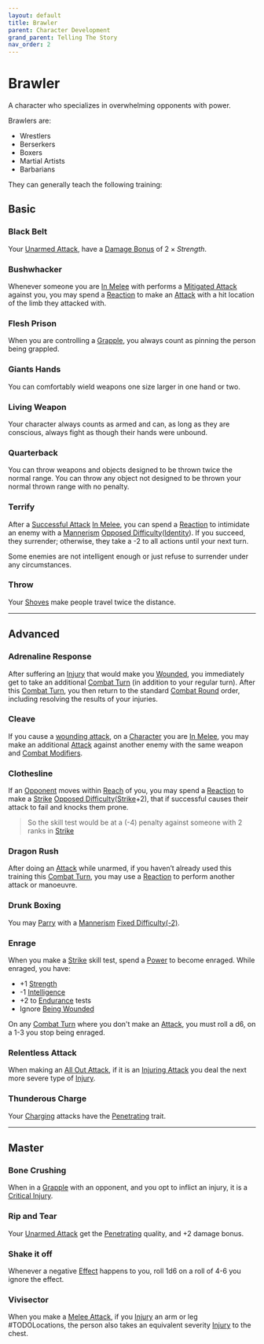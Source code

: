 ```yaml
---
layout: default
title: Brawler
parent: Character Development
grand_parent: Telling The Story
nav_order: 2
---
```

# Brawler
A character who specializes in overwhelming opponents with power.

Brawlers are: 
* Wrestlers
* Berserkers
* Boxers
* Martial Artists
* Barbarians

They can generally teach the following training:

## Basic

### Black Belt
Your [Unarmed Attack](Core/Terminology#Unarmed%20Attack), have a [Damage Bonus](Core/Weapons#Damage%20Bonus) of $2 \times Strength$. 

### Bushwhacker
Whenever someone you are [In Melee](Core/Effects#In%20Melee) with performs a [Mitigated Attack](Core/Terminology#Mitigated%20Attack) against you, you may spend a [Reaction](Core/Terminology#Reaction) to make an [Attack](Core/Terminology#Attack) with a hit location of the limb they attacked with.

### Flesh Prison
When you are controlling a [Grapple](Core/Special-Combat-Actions#grapple), you always count as pinning the person being grappled.

### Giants Hands
You can comfortably wield weapons one size larger in one hand or two.

### Living Weapon
Your character always counts as armed and can, as long as they are conscious, always fight as though their hands were unbound.

### Quarterback
You can throw weapons and objects designed to be thrown twice the normal range. You can throw any object not designed to be thrown your normal thrown range with no penalty.

### Terrify
After a [Successful Attack](Core/Terminology#Successful%20Attack) [In Melee](Core/Effects#In%20Melee), you can spend a [Reaction](Core/Terminology#Reaction) to intimidate an enemy with a [Mannerism](Core/Communication#Mannerism) [Opposed Difficulty](Core/Skills#Opposed%20Difficulty)([Identity](Core/Spirit#Identity)). If you succeed, they surrender; otherwise, they take a -2 to all actions until your next turn.

Some enemies are not intelligent enough or just refuse to surrender under any circumstances.
### Throw
Your [Shoves](Core/Special-Combat-Actions#Shove) make people travel twice the distance.



---

## Advanced

### Adrenaline Response
After suffering an [Injury](Core/Injury) that would make you [Wounded](Core/Effects#Wounded), you immediately get to take an additional [Combat Turn](Core/Terminology#Combat%20Turn) (in addition to your regular turn). After this [Combat Turn](Core/Terminology#Combat%20Turn), you then return to the standard [Combat Round](Core/Terminology#Combat%20Round) order, including resolving the results of your injuries.

### Cleave
If you cause a [wounding attack](Core/Terminology#Wounding%20Attack), on a [Character](Core/Terminology#Character) you are [In Melee](Core/Effects#In%20Melee), you may make an additional [Attack](Core/Terminology#Attack) against another enemy with the same weapon and [Combat Modifiers](Core/Attacks#Combat%20Modifiers).

### Clothesline
If an [Opponent](Core/Terminology#Opponent) moves within [Reach](Core/Movement#Reach) of you, you may spend a [Reaction](Core/Terminology#Reaction) to make a [Strike](Core/Strength#Strike) [Opposed Difficulty](Core/Skills#Opposed%20Difficulty)([Strike](Core/Strength#Strike)+2), that if successful causes their attack to fail and knocks them prone.

> So the skill test would be at a (-4) penalty against someone with 2 ranks in [Strike](Core/Strength#Strike)

### Dragon Rush
After doing an [Attack](Core/Terminology#Attack) while unarmed, if you haven’t already used this training this [Combat Turn](Core/Terminology#Combat%20Turn), you may use a [Reaction](Core/Terminology#Reaction) to perform another attack or manoeuvre.

### Drunk Boxing
You may [Parry](Core/Special-Combat-Actions#Parry) with a [Mannerism](Core/Communication#Mannerism) [Fixed Difficulty(-2)](Core/Skills#Fixed%20Difficulty).

### Enrage
When you make a [Strike](Core/Strength#Strike) skill test, spend a [Power](Additional-Attributes#Power) to become enraged. While enraged, you have: 
* +1 [Strength](Core/Strength)
* -1 [Intelligence](Core/Intelligence)
* +2 to [Endurance](Core/Strength#Endurance) tests
* Ignore [Being Wounded](Core/Effects#Wounded)

On any [Combat Turn](Core/Terminology#Combat%20Turn) where you don't make an [Attack](Core/Terminology#Attack), you must roll a d6, on a 1-3 you stop being enraged.

### Relentless Attack
When making an [All Out Attack](Core/Reacting#All%20Out%20Attack), if it is an [Injuring Attack](Core/Terminology#Wounding%20Attack) you deal the next more severe type of [Injury](Core/Injury#Injury).

### Thunderous Charge
Your [Charging](Core/Attack-Bonuses#Charging) attacks have the [Penetrating](Core/Weapon-Traits#Penetrating) trait.

---

## Master

### Bone Crushing
When in a [Grapple](Core/Special-Combat-Actions#grapple) with an opponent, and you opt to inflict an injury, it is a [Critical Injury](Core/Injury#Critical%20Injury).

### Rip and Tear
Your [Unarmed Attack](Core/Terminology#Unarmed%20Attack) get the [Penetrating](Core/Weapon-Traits#Penetrating) quality, and +2 damage bonus.

### Shake it off
Whenever a negative [Effect](Core/Effects) happens to you, roll 1d6 on a roll of 4-6 you ignore the effect.
### Vivisector
When you make a [Melee Attack](Core/Terminology#Melee%20Attack), if you [Injury](Core/Injury) an arm or leg #TODOLocations, the person also takes an equivalent severity [Injury](Core/Injury) to the chest.

